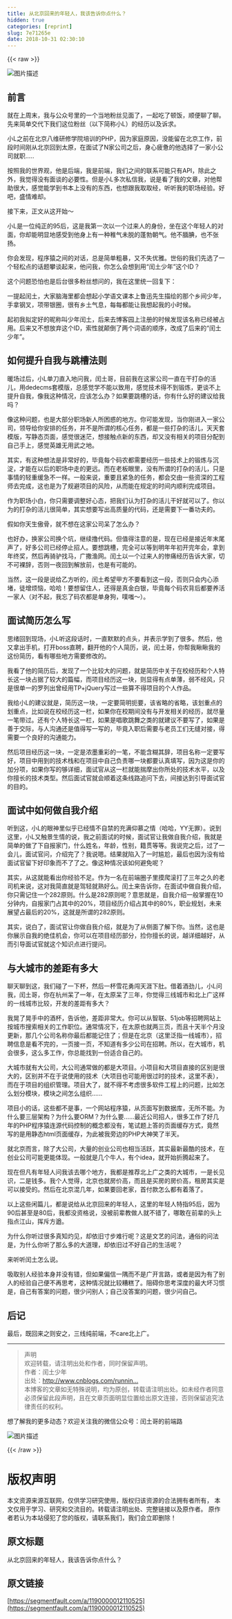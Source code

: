 ```yaml
---
title: 从北京回来的年轻人，我该告诉你点什么？
hidden: true
categories: [reprint]
slug: 7e71265e
date: 2018-10-31 02:30:10
---
```


{{< raw >}}
<p><span class="img-wrap"><img data-src="/img/bVYYEE?w=668&amp;h=439" src="https://static.alili.tech/img/bVYYEE?w=668&amp;h=439" alt="&#x56FE;&#x7247;&#x63CF;&#x8FF0;" title="&#x56FE;&#x7247;&#x63CF;&#x8FF0;" style="cursor:pointer;display:inline"></span></p><h2 id="articleHeader0">&#x524D;&#x8A00;</h2><p>&#x5C31;&#x5728;&#x4E0A;&#x5468;&#x672B;&#xFF0C;&#x6211;&#x4E0E;&#x516C;&#x4F17;&#x53F7;&#x91CC;&#x7684;&#x4E00;&#x4E2A;&#x5F53;&#x5730;&#x7C89;&#x4E1D;&#x89C1;&#x9762;&#x4E86;&#xFF0C;&#x4E00;&#x8D77;&#x5403;&#x4E86;&#x987F;&#x996D;&#xFF0C;&#x987A;&#x4FBF;&#x804A;&#x4E86;&#x804A;&#x3002;&#x5148;&#x6765;&#x7B80;&#x5355;&#x4EA4;&#x4EE3;&#x4E0B;&#x6211;&#x4EEC;&#x8FD9;&#x4F4D;&#x7C89;&#x4E1D;&#xFF08;&#x4EE5;&#x4E0B;&#x7B80;&#x79F0;&#x5C0F;L&#xFF09;&#x7684;&#x7ECF;&#x5386;&#x4EE5;&#x53CA;&#x8BC9;&#x6C42;&#x3002;</p><p>&#x5C0F;L&#x4E4B;&#x524D;&#x5728;&#x5317;&#x4EAC;&#x516B;&#x7EF4;&#x7814;&#x4FEE;&#x5B66;&#x9662;&#x57F9;&#x8BAD;&#x7684;PHP&#xFF0C;&#x56E0;&#x4E3A;&#x5BB6;&#x5EAD;&#x539F;&#x56E0;&#xFF0C;&#x6CA1;&#x80FD;&#x7559;&#x5728;&#x5317;&#x4EAC;&#x5DE5;&#x4F5C;&#xFF0C;&#x524D;&#x6BB5;&#x65F6;&#x95F4;&#x521A;&#x4ECE;&#x5317;&#x4EAC;&#x56DE;&#x5230;&#x592A;&#x539F;&#xFF0C;&#x5728;&#x9762;&#x8BD5;&#x4E86;N&#x5BB6;&#x516C;&#x53F8;&#x4E4B;&#x540E;&#xFF0C;&#x8EAB;&#x5FC3;&#x75B2;&#x60EB;&#x7684;&#x4ED6;&#x9009;&#x62E9;&#x4E86;&#x4E00;&#x5BB6;&#x5C0F;&#x516C;&#x53F8;&#x5C31;&#x804C;.....</p><p>&#x6309;&#x7167;&#x6211;&#x7684;&#x4E16;&#x754C;&#x89C2;&#xFF0C;&#x4ED6;&#x662F;&#x540E;&#x7AEF;&#xFF0C;&#x6211;&#x662F;&#x524D;&#x7AEF;&#xFF0C;&#x6211;&#x4EEC;&#x4E4B;&#x95F4;&#x7684;&#x8054;&#x7CFB;&#x53EF;&#x80FD;&#x53EA;&#x6709;API&#xFF0C;&#x9664;&#x6B64;&#x4E4B;&#x5916;&#xFF0C;&#x6211;&#x89C9;&#x5F97;&#x6CA1;&#x6709;&#x9762;&#x8C08;&#x7684;&#x5FC5;&#x8981;&#x6027;&#x3002;&#x4F46;&#x662F;&#x5C0F;L&#x591A;&#x6B21;&#x79C1;&#x4FE1;&#x6211;&#xFF0C;&#x8BF4;&#x662F;&#x770B;&#x4E86;&#x6211;&#x7684;&#x6587;&#x7AE0;&#xFF0C;&#x5BF9;&#x4ED6;&#x5E2E;&#x52A9;&#x5F88;&#x5927;&#xFF0C;&#x611F;&#x89C9;&#x80FD;&#x5B66;&#x5230;&#x4E66;&#x672C;&#x4E0A;&#x6CA1;&#x6709;&#x7684;&#x4E1C;&#x897F;&#xFF0C;&#x4E5F;&#x60F3;&#x8DDF;&#x6211;&#x53D6;&#x53D6;&#x7ECF;&#xFF0C;&#x542C;&#x542C;&#x6211;&#x7684;&#x804C;&#x573A;&#x7ECF;&#x9A8C;&#x3002;&#x597D;&#x5427;&#xFF0C;&#x76DB;&#x60C5;&#x96BE;&#x5374;&#x3002;</p><p>&#x63A5;&#x4E0B;&#x6765;&#xFF0C;&#x6B63;&#x6587;&#x4ECE;&#x8FD9;&#x5F00;&#x59CB;&#xFF5E;</p><p>&#x5C0F;L&#x662F;&#x4E00;&#x4F4D;&#x7EAF;&#x6B63;&#x7684;95&#x540E;&#xFF0C;&#x8FD9;&#x662F;&#x6211;&#x7B2C;&#x4E00;&#x6B21;&#x4EE5;&#x4E00;&#x4E2A;&#x8FC7;&#x6765;&#x4EBA;&#x7684;&#x8EAB;&#x4EFD;&#xFF0C;&#x5750;&#x5728;&#x8FD9;&#x4E2A;&#x5E74;&#x8F7B;&#x4EBA;&#x7684;&#x5BF9;&#x9762;&#xFF0C;&#x4F60;&#x5374;&#x80FD;&#x660E;&#x663E;&#x5730;&#x611F;&#x53D7;&#x5230;&#x4ED6;&#x8EAB;&#x4E0A;&#x6709;&#x4E00;&#x79CD;&#x7A1A;&#x6C14;&#x672A;&#x8131;&#x7684;&#x84EC;&#x52C3;&#x671D;&#x6C14;&#x3002;&#x4ED6;&#x4E0D;&#x817C;&#x8146;&#xFF0C;&#x4E5F;&#x4E0D;&#x5F20;&#x626C;&#x3002;</p><p>&#x4F60;&#x4F1A;&#x53D1;&#x73B0;&#xFF0C;&#x7A0B;&#x5E8F;&#x733F;&#x4E4B;&#x95F4;&#x7684;&#x5BF9;&#x8BDD;&#xFF0C;&#x603B;&#x662F;&#x7B80;&#x5355;&#x7C97;&#x66B4;&#xFF0C;&#x53C8;&#x4E0D;&#x5931;&#x4F18;&#x96C5;&#x3002;&#x4E16;&#x4FD7;&#x7684;&#x6211;&#x4EEC;&#x5148;&#x9009;&#x4E86;&#x4E00;&#x4E2A;&#x8F7B;&#x677E;&#x70B9;&#x7684;&#x8BDD;&#x9898;&#x6500;&#x8C08;&#x8D77;&#x6765;&#xFF0C;&#x4ED6;&#x95EE;&#x6211;&#xFF0C;&#x4F60;&#x600E;&#x4E48;&#x4F1A;&#x60F3;&#x5230;&#x7528;&#x201C;&#x95F0;&#x571F;&#x5C11;&#x5E74;&#x201D;&#x8FD9;&#x4E2A;ID&#xFF1F;</p><p>&#x8FD9;&#x4E2A;&#x95EE;&#x9898;&#x6050;&#x6015;&#x4E5F;&#x662F;&#x540E;&#x53F0;&#x5F88;&#x591A;&#x7C89;&#x4E1D;&#x60F3;&#x95EE;&#x7684;&#xFF0C;&#x6211;&#x5728;&#x8FD9;&#x91CC;&#x7EDF;&#x4E00;&#x56DE;&#x590D;&#x4E0B;&#xFF1A;</p><p>&#x4E00;&#x63D0;&#x8D77;&#x95F0;&#x571F;&#xFF0C;&#x5927;&#x5BB6;&#x8111;&#x6D77;&#x91CC;&#x90FD;&#x4F1A;&#x60F3;&#x8D77;&#x5C0F;&#x5B66;&#x8BED;&#x6587;&#x8BFE;&#x672C;&#x4E0A;&#x9C81;&#x8FC5;&#x5148;&#x751F;&#x63CF;&#x7ED8;&#x7684;&#x90A3;&#x4E2A;&#x4E61;&#x95F4;&#x5C11;&#x5E74;&#xFF0C;&#x624B;&#x62FF;&#x94A2;&#x53C9;&#xFF0C;&#x9879;&#x5E26;&#x94F6;&#x5708;&#xFF0C;&#x5F88;&#x6709;&#x4E61;&#x571F;&#x6C14;&#x606F;&#xFF0C;&#x6BCF;&#x6BCF;&#x90FD;&#x80FD;&#x8BA9;&#x6211;&#x60F3;&#x8D77;&#x6211;&#x7684;&#x5C0F;&#x65F6;&#x5019;&#x3002;</p><p>&#x8D77;&#x521D;&#x6211;&#x62DF;&#x5B9A;&#x597D;&#x7684;&#x6635;&#x79F0;&#x53EB;&#x5C11;&#x5E74;&#x95F0;&#x571F;&#xFF0C;&#x540E;&#x6765;&#x53BB;&#x535A;&#x5BA2;&#x56ED;&#x4E0A;&#x6CE8;&#x518C;&#x7684;&#x65F6;&#x5019;&#x53D1;&#x73B0;&#x8BE5;&#x540D;&#x79F0;&#x5DF2;&#x7ECF;&#x88AB;&#x5360;&#x7528;&#x3002;&#x540E;&#x6765;&#x53C8;&#x4E0D;&#x60F3;&#x653E;&#x5F03;&#x8FD9;&#x4E2A;ID&#xFF0C;&#x7D22;&#x6027;&#x5C31;&#x98A0;&#x5012;&#x4E86;&#x4E24;&#x4E2A;&#x8BCD;&#x8BED;&#x7684;&#x987A;&#x5E8F;&#xFF0C;&#x6539;&#x6210;&#x4E86;&#x540E;&#x6765;&#x7684;&#x201C;&#x95F0;&#x571F;&#x5C11;&#x5E74;&#x201D;&#x3002;</p><h2 id="articleHeader1">&#x5982;&#x4F55;&#x63D0;&#x5347;&#x81EA;&#x6211;&#x4E0E;&#x8DF3;&#x69FD;&#x6CD5;&#x5219;</h2><p>&#x6696;&#x573A;&#x8FC7;&#x540E;&#xFF0C;&#x5C0F;L&#x5355;&#x5200;&#x76F4;&#x5165;&#x5730;&#x95EE;&#x6211;&#xFF0C;&#x95F0;&#x571F;&#x54E5;&#xFF0C;&#x76EE;&#x524D;&#x6211;&#x5728;&#x8FD9;&#x5BB6;&#x516C;&#x53F8;&#x4E00;&#x76F4;&#x5728;&#x5E72;&#x6253;&#x6742;&#x7684;&#x6D3B;&#x513F;&#xFF0C;&#x7528;dedecms&#x5957;&#x6A21;&#x7248;&#xFF0C;&#x603B;&#x611F;&#x89C9;&#x5B66;&#x4E0D;&#x80FD;&#x4EE5;&#x81F4;&#x7528;&#xFF0C;&#x611F;&#x89C9;&#x6280;&#x672F;&#x5F97;&#x4E0D;&#x5230;&#x953B;&#x70BC;&#xFF0C;&#x66F4;&#x8C08;&#x4E0D;&#x4E0A;&#x63D0;&#x5347;&#x81EA;&#x6211;&#xFF0C;&#x50CF;&#x6211;&#x8FD9;&#x79CD;&#x60C5;&#x51B5;&#xFF0C;&#x5E94;&#x8BE5;&#x600E;&#x4E48;&#x529E;&#xFF1F;&#x5982;&#x679C;&#x8981;&#x8DF3;&#x69FD;&#x7684;&#x8BDD;&#xFF0C;&#x4F60;&#x6709;&#x4EC0;&#x4E48;&#x597D;&#x7684;&#x5EFA;&#x8BAE;&#x7ED9;&#x6211;&#x5417;&#xFF1F;</p><p>&#x50CF;&#x8FD9;&#x79CD;&#x95EE;&#x9898;&#xFF0C;&#x4E5F;&#x662F;&#x5927;&#x90E8;&#x5206;&#x804C;&#x573A;&#x65B0;&#x4EBA;&#x6240;&#x56F0;&#x60D1;&#x7684;&#x5730;&#x65B9;&#x3002;&#x4F60;&#x53EF;&#x80FD;&#x53D1;&#x73B0;&#xFF0C;&#x5F53;&#x4F60;&#x521A;&#x8FDB;&#x5165;&#x4E00;&#x5BB6;&#x516C;&#x53F8;&#xFF0C;&#x9886;&#x5BFC;&#x7ED9;&#x4F60;&#x5B89;&#x6392;&#x7684;&#x4EFB;&#x52A1;&#xFF0C;&#x5E76;&#x4E0D;&#x662F;&#x6240;&#x8C13;&#x7684;&#x6838;&#x5FC3;&#x4EFB;&#x52A1;&#xFF0C;&#x90FD;&#x662F;&#x4E00;&#x4E9B;&#x6253;&#x6742;&#x7684;&#x6D3B;&#x513F;&#xFF0C;&#x5929;&#x5929;&#x5957;&#x6A21;&#x7248;&#xFF0C;&#x5199;&#x9759;&#x6001;&#x9875;&#x9762;&#xFF0C;&#x611F;&#x89C9;&#x5F88;&#x8FF7;&#x832B;&#xFF0C;&#x60F3;&#x63A5;&#x89E6;&#x70B9;&#x65B0;&#x7684;&#x4E1C;&#x897F;&#xFF0C;&#x5374;&#x53C8;&#x6CA1;&#x6709;&#x76F8;&#x5173;&#x7684;&#x9879;&#x76EE;&#x5206;&#x914D;&#x5230;&#x81EA;&#x5DF1;&#x624B;&#x4E0A;&#xFF0C;&#x611F;&#x89C9;&#x82F1;&#x96C4;&#x65E0;&#x7528;&#x6B66;&#x4E4B;&#x5730;&#x3002;</p><p>&#x5176;&#x5B9E;&#xFF0C;&#x6709;&#x8FD9;&#x79CD;&#x60F3;&#x6CD5;&#x662F;&#x975E;&#x5E38;&#x597D;&#x7684;&#xFF0C;&#x6BD5;&#x7ADF;&#x6BCF;&#x4E2A;&#x7801;&#x519C;&#x90FD;&#x9700;&#x8981;&#x7ECF;&#x5386;&#x4E00;&#x4E9B;&#x6280;&#x672F;&#x4E0A;&#x7684;&#x953B;&#x70BC;&#x4E0E;&#x6C89;&#x6DC0;&#xFF0C;&#x624D;&#x80FD;&#x5728;&#x4EE5;&#x540E;&#x7684;&#x804C;&#x573A;&#x4E2D;&#x8D70;&#x7684;&#x66F4;&#x8FDC;&#x3002;&#x800C;&#x5728;&#x8001;&#x677F;&#x773C;&#x91CC;&#xFF0C;&#x6CA1;&#x6709;&#x6240;&#x8C13;&#x7684;&#x6253;&#x6742;&#x7684;&#x6D3B;&#x513F;&#xFF0C;&#x53EA;&#x662F;&#x4E8B;&#x60C5;&#x7684;&#x8F7B;&#x91CD;&#x7F13;&#x6025;&#x4E0D;&#x4E00;&#x6837;&#x3002;&#x4E00;&#x822C;&#x6765;&#x8BF4;&#xFF0C;&#x91CD;&#x8981;&#x4E14;&#x7D27;&#x6025;&#x7684;&#x4EFB;&#x52A1;&#xFF0C;&#x90FD;&#x4F1A;&#x4EA4;&#x7531;&#x4E00;&#x4E9B;&#x8D44;&#x6DF1;&#x7684;&#x5DE5;&#x7A0B;&#x5E08;&#x53BB;&#x5B8C;&#x6210;&#xFF0C;&#x8FD9;&#x4E5F;&#x662F;&#x4E3A;&#x4E86;&#x89C4;&#x907F;&#x9879;&#x76EE;&#x7684;&#x98CE;&#x9669;&#xFF0C;&#x4ECE;&#x800C;&#x80FD;&#x5728;&#x89C4;&#x5B9A;&#x7684;&#x65F6;&#x95F4;&#x5185;&#x987A;&#x5229;&#x5B8C;&#x6210;&#x9879;&#x76EE;&#x3002;</p><p>&#x4F5C;&#x4E3A;&#x804C;&#x573A;&#x5C0F;&#x767D;&#xFF0C;&#x4F60;&#x53EA;&#x9700;&#x8981;&#x8C03;&#x6574;&#x597D;&#x5FC3;&#x6001;&#xFF0C;&#x628A;&#x6211;&#x4EEC;&#x8BA4;&#x4E3A;&#x6253;&#x6742;&#x7684;&#x6D3B;&#x513F;&#x5E72;&#x597D;&#x5C31;&#x53EF;&#x4EE5;&#x4E86;&#x3002;&#x4F60;&#x4EE5;&#x4E3A;&#x7684;&#x6253;&#x6742;&#x7684;&#x6D3B;&#x513F;&#x5F88;&#x7B80;&#x5355;&#xFF0C;&#x5176;&#x5B9E;&#x60F3;&#x8981;&#x5199;&#x51FA;&#x9AD8;&#x8D28;&#x91CF;&#x7684;&#x4EE3;&#x7801;&#xFF0C;&#x8FD8;&#x662F;&#x9700;&#x8981;&#x4E0B;&#x4E00;&#x756A;&#x529F;&#x592B;&#x7684;&#x3002;</p><p>&#x5047;&#x5982;&#x4F60;&#x5929;&#x751F;&#x50B2;&#x9AA8;&#xFF0C;&#x5C31;&#x4E0D;&#x60F3;&#x5728;&#x8FD9;&#x5BB6;&#x516C;&#x53F8;&#x5446;&#x4E86;&#x600E;&#x4E48;&#x529E;&#xFF1F;</p><p>&#x4E5F;&#x597D;&#x529E;&#xFF0C;&#x6362;&#x5BB6;&#x516C;&#x53F8;&#x6362;&#x4E2A;&#x5751;&#xFF0C;&#x7EE7;&#x7EED;&#x64B8;&#x4EE3;&#x7801;&#x3002;&#x4F46;&#x503C;&#x5F97;&#x6CE8;&#x610F;&#x7684;&#x662F;&#xFF0C;&#x73B0;&#x5728;&#x5DF2;&#x7ECF;&#x662F;&#x63A5;&#x8FD1;&#x5E74;&#x672B;&#x5C3E;&#x58F0;&#x4E86;&#xFF0C;&#x597D;&#x591A;&#x516C;&#x53F8;&#x5DF2;&#x7ECF;&#x505C;&#x6B62;&#x62DB;&#x4EBA;&#x3002;&#x8981;&#x60F3;&#x8DF3;&#x69FD;&#xFF0C;&#x5B8C;&#x5168;&#x53EF;&#x4EE5;&#x7B49;&#x5230;&#x660E;&#x5E74;&#x5E74;&#x521D;&#x5F00;&#x5B8C;&#x5E74;&#x4F1A;&#xFF0C;&#x62FF;&#x5230;&#x5E74;&#x7EC8;&#x5956;&#xFF0C;&#x7136;&#x540E;&#x518D;&#x9A91;&#x9A74;&#x627E;&#x9A6C;&#xFF0C;&#x5E7F;&#x6492;&#x6E14;&#x7F51;&#x3002;&#x95F0;&#x571F;&#x4EE5;&#x4E00;&#x4E2A;&#x8FC7;&#x6765;&#x4EBA;&#x7684;&#x60E8;&#x75DB;&#x7ECF;&#x5386;&#x544A;&#x8BC9;&#x5927;&#x5BB6;&#xFF0C;&#x5207;&#x4E0D;&#x53EF;&#x88F8;&#x8F9E;&#xFF0C;&#x5426;&#x5219;&#x4E00;&#x591C;&#x56DE;&#x5230;&#x89E3;&#x653E;&#x524D;&#xFF0C;&#x4E5F;&#x662F;&#x6709;&#x53EF;&#x80FD;&#x7684;&#x3002;</p><p>&#x5F53;&#x7136;&#xFF0C;&#x8FD9;&#x4E00;&#x6BB5;&#x662F;&#x8BF4;&#x7ED9;&#x4E59;&#x65B9;&#x542C;&#x7684;&#xFF0C;&#x95F0;&#x571F;&#x5E0C;&#x671B;&#x7532;&#x65B9;&#x4E0D;&#x8981;&#x770B;&#x5230;&#x8FD9;&#x4E00;&#x6BB5;&#xFF0C;&#x5426;&#x5219;&#x53EA;&#x4F1A;&#x5185;&#x5FC3;&#x6DFB;&#x5835;&#xFF0C;&#x5F92;&#x589E;&#x70E6;&#x607C;&#xFF0C;&#x54C8;&#x54C8;&#xFF01;&#x8981;&#x60F3;&#x7559;&#x4F4F;&#x4EBA;&#xFF0C;&#x8FD8;&#x5F97;&#x662F;&#x771F;&#x91D1;&#x767D;&#x94F6;&#xFF0C;&#x6BD5;&#x7ADF;&#x6BCF;&#x4E2A;&#x7801;&#x519C;&#x80CC;&#x540E;&#x90FD;&#x8981;&#x517B;&#x6D3B;&#x4E00;&#x5BB6;&#x4EBA;&#xFF08;&#x5BF9;&#x4E0D;&#x8D77;&#xFF0C;&#x6211;&#x5FD8;&#x4E86;&#x7801;&#x519C;&#x90FD;&#x662F;&#x5355;&#x8EAB;&#x72D7;&#xFF0C;&#x5657;&#x55E4;&#xFF5E;&#xFF09;&#x3002;</p><h2 id="articleHeader2">&#x9762;&#x8BD5;&#x7B80;&#x5386;&#x600E;&#x4E48;&#x5199;</h2><p>&#x601D;&#x7EEA;&#x56DE;&#x5230;&#x73B0;&#x573A;&#xFF0C;&#x5C0F;L&#x542C;&#x8FD9;&#x6BB5;&#x8BDD;&#x65F6;&#xFF0C;&#x4E00;&#x76F4;&#x9ED8;&#x9ED8;&#x7684;&#x70B9;&#x5934;&#xFF0C;&#x5E76;&#x8868;&#x793A;&#x5B66;&#x5230;&#x4E86;&#x5F88;&#x591A;&#x3002;&#x7136;&#x540E;&#xFF0C;&#x4ED6;&#x53C8;&#x62FF;&#x51FA;&#x624B;&#x673A;&#xFF0C;&#x6253;&#x5F00;boss&#x76F4;&#x8058;&#xFF0C;&#x7FFB;&#x5F00;&#x4ED6;&#x7684;&#x4E2A;&#x4EBA;&#x7B80;&#x5386;&#xFF0C;&#x8BF4;&#xFF0C;&#x95F0;&#x571F;&#x54E5;&#xFF0C;&#x4F60;&#x5E2E;&#x6211;&#x7785;&#x7785;&#x6211;&#x7684;&#x8FD9;&#x4EFD;&#x7B80;&#x5386;&#xFF0C;&#x770B;&#x6709;&#x54EA;&#x4E9B;&#x5730;&#x65B9;&#x9700;&#x8981;&#x4FEE;&#x6539;&#x7684;&#x3002;</p><p>&#x6211;&#x770B;&#x4E86;&#x4ED6;&#x7684;&#x7B80;&#x5386;&#x540E;&#xFF0C;&#x53D1;&#x73B0;&#x4E86;&#x4E00;&#x4E2A;&#x6BD4;&#x8F83;&#x5927;&#x7684;&#x95EE;&#x9898;&#xFF0C;&#x5C31;&#x662F;&#x7B80;&#x5386;&#x4E2D;&#x5173;&#x4E8E;&#x5728;&#x6821;&#x7ECF;&#x5386;&#x548C;&#x4E2A;&#x4EBA;&#x7279;&#x957F;&#x8FD9;&#x4E00;&#x5757;&#x5360;&#x636E;&#x4E86;&#x8F83;&#x5927;&#x7684;&#x7BC7;&#x5E45;&#xFF0C;&#x800C;&#x9879;&#x76EE;&#x7ECF;&#x5386;&#x8FD9;&#x4E00;&#x5757;&#xFF0C;&#x5219;&#x663E;&#x5F97;&#x6709;&#x70B9;&#x5355;&#x8584;&#xFF0C;&#x5F31;&#x4E0D;&#x7ECF;&#x98CE;&#xFF0C;&#x53EA;&#x662F;&#x5F88;&#x5355;&#x4E00;&#x7684;&#x7F57;&#x5217;&#x51FA;&#x66FE;&#x7ECF;&#x7528;TP+jQuery&#x5199;&#x8FC7;&#x4E00;&#x4E9B;&#x7B97;&#x4E0D;&#x5F97;&#x9879;&#x76EE;&#x7684;&#x4E2A;&#x4EBA;&#x4F5C;&#x54C1;&#x3002;</p><p>&#x6211;&#x7ED9;&#x5C0F;L&#x7684;&#x5EFA;&#x8BAE;&#x5C31;&#x662F;&#xFF0C;&#x7B80;&#x5386;&#x8FD9;&#x4E00;&#x5757;&#xFF0C;&#x4E00;&#x5B9A;&#x8981;&#x7B80;&#x660E;&#x627C;&#x8981;&#xFF0C;&#x8BE5;&#x7701;&#x7565;&#x7684;&#x7701;&#x7565;&#xFF0C;&#x8BE5;&#x5212;&#x91CD;&#x70B9;&#x7684;&#x5212;&#x91CD;&#x70B9;&#xFF0C;&#x6BD4;&#x5982;&#x8BF4;&#x5728;&#x6821;&#x7ECF;&#x5386;&#x8FD9;&#x4E00;&#x680F;&#xFF0C;&#x5982;&#x679C;&#x4F60;&#x5728;&#x6821;&#x671F;&#x95F4;&#x6CA1;&#x6709;&#x4E0E;&#x5F00;&#x53D1;&#x76F8;&#x5173;&#x7684;&#x7ECF;&#x5386;&#xFF0C;&#x5C31;&#x5C3D;&#x91CF;&#x4E00;&#x7B14;&#x5E26;&#x8FC7;&#x3002;&#x8FD8;&#x6709;&#x4E2A;&#x4EBA;&#x7279;&#x957F;&#x8FD9;&#x4E00;&#x680F;&#xFF0C;&#x5982;&#x679C;&#x662F;&#x5531;&#x6B4C;&#x8DF3;&#x821E;&#x4E4B;&#x7C7B;&#x7684;&#x5C31;&#x5EFA;&#x8BAE;&#x4E0D;&#x8981;&#x5199;&#x4E86;&#xFF0C;&#x5982;&#x679C;&#x662F;&#x5584;&#x4E8E;&#x4EA4;&#x9645;&#xFF0C;&#x4E0E;&#x4EBA;&#x6C9F;&#x901A;&#x8FD8;&#x662F;&#x503C;&#x5F97;&#x5199;&#x4E00;&#x5199;&#x7684;&#xFF0C;&#x6BD5;&#x7ADF;&#x5165;&#x804C;&#x540E;&#x9700;&#x8981;&#x4E0E;&#x8001;&#x5458;&#x5DE5;&#x4EEC;&#x65E0;&#x7F1D;&#x5BF9;&#x63A5;&#xFF0C;&#x5F97;&#x9700;&#x8981;&#x4E00;&#x4E2A;&#x826F;&#x597D;&#x7684;&#x6C9F;&#x901A;&#x80FD;&#x529B;&#x3002;</p><p>&#x7136;&#x540E;&#x9879;&#x76EE;&#x7ECF;&#x5386;&#x8FD9;&#x4E00;&#x5757;&#xFF0C;&#x4E00;&#x5B9A;&#x662F;&#x6D53;&#x58A8;&#x91CD;&#x5F69;&#x7684;&#x4E00;&#x7B14;&#xFF0C;&#x4E0D;&#x80FD;&#x542B;&#x7CCA;&#x5176;&#x8F9E;&#xFF0C;&#x9879;&#x76EE;&#x540D;&#x79F0;&#x4E00;&#x5B9A;&#x8981;&#x5199;&#x597D;&#xFF0C;&#x9879;&#x76EE;&#x4E2D;&#x7528;&#x5230;&#x7684;&#x6280;&#x672F;&#x6808;&#x548C;&#x5728;&#x9879;&#x76EE;&#x4E2D;&#x81EA;&#x5DF1;&#x8D1F;&#x8D23;&#x54EA;&#x4E00;&#x5757;&#x90FD;&#x8981;&#x8BA4;&#x771F;&#x586B;&#x5199;&#xFF0C;&#x56E0;&#x4E3A;&#x8FD9;&#x662F;&#x4F60;&#x7684;&#x52A0;&#x5206;&#x9879;&#xFF0C;&#x5982;&#x679C;&#x4F60;&#x5199;&#x7684;&#x591F;&#x8BE6;&#x7EC6;&#xFF0C;&#x9762;&#x8BD5;&#x5B98;&#x4ECE;&#x8FD9;&#x4E00;&#x680F;&#x5C31;&#x80FD;&#x63E3;&#x6469;&#x51FA;&#x4F60;&#x6240;&#x5904;&#x7684;&#x6280;&#x672F;&#x6C34;&#x5E73;&#xFF0C;&#x4EE5;&#x53CA;&#x4F60;&#x64C5;&#x957F;&#x7684;&#x6280;&#x672F;&#x7C7B;&#x578B;&#x3002;&#x7136;&#x540E;&#x9762;&#x8BD5;&#x5B98;&#x5C31;&#x4F1A;&#x987A;&#x7740;&#x8FD9;&#x6761;&#x7EBF;&#x8DEF;&#x8FFD;&#x95EE;&#x4E0B;&#x53BB;&#xFF0C;&#x95F4;&#x63A5;&#x8FBE;&#x5230;&#x5F15;&#x5BFC;&#x9762;&#x8BD5;&#x5B98;&#x7684;&#x76EE;&#x7684;&#x3002;</p><h2 id="articleHeader3">&#x9762;&#x8BD5;&#x4E2D;&#x5982;&#x4F55;&#x505A;&#x81EA;&#x6211;&#x4ECB;&#x7ECD;</h2><p>&#x542C;&#x5230;&#x8FD9;&#xFF0C;&#x5C0F;L&#x7684;&#x773C;&#x795E;&#x91CC;&#x4F3C;&#x4E4E;&#x5DF2;&#x7ECF;&#x60C5;&#x4E0D;&#x81EA;&#x7981;&#x7684;&#x5145;&#x6EE1;&#x4EF0;&#x6155;&#x4E4B;&#x60C5;&#xFF08;&#x54C8;&#x54C8;&#xFF0C;YY&#x65E0;&#x7F6A;&#xFF09;&#x3002;&#x8BF4;&#x5230;&#x8FD9;&#x91CC;&#xFF0C;&#x5C0F;L&#x53C8;&#x89E6;&#x666F;&#x751F;&#x60C5;&#x7684;&#x8BF4;&#xFF0C;&#x6211;&#x4E4B;&#x524D;&#x9762;&#x8BD5;&#x7684;&#x65F6;&#x5019;&#xFF0C;&#x9762;&#x8BD5;&#x5B98;&#x8BA9;&#x6211;&#x505A;&#x81EA;&#x6211;&#x4ECB;&#x7ECD;&#xFF0C;&#x6211;&#x5C31;&#x662F;&#x7B80;&#x5355;&#x7684;&#x505A;&#x4E86;&#x4E0B;&#x81EA;&#x62A5;&#x5BB6;&#x95E8;&#xFF0C;&#x4EC0;&#x4E48;&#x59D3;&#x540D;&#xFF0C;&#x5E74;&#x9F84;&#xFF0C;&#x6027;&#x522B;&#xFF0C;&#x7C4D;&#x8D2F;&#x7B49;&#x7B49;&#x3002;&#x6211;&#x8BF4;&#x5B8C;&#x4E4B;&#x540E;&#xFF0C;&#x8FC7;&#x4E86;&#x4E00;&#x4F1A;&#x513F;&#xFF0C;&#x9762;&#x8BD5;&#x5B98;&#x95EE;&#xFF0C;&#x4ECB;&#x7ECD;&#x5B8C;&#x4E86;&#xFF1F;&#x6211;&#x8BF4;&#x55EF;&#x3002;&#x7ED3;&#x679C;&#x5C31;&#x9677;&#x5165;&#x4E86;&#x4E00;&#x65F6;&#x5C34;&#x5C2C;&#xFF0C;&#x6700;&#x540E;&#x4E5F;&#x56E0;&#x4E3A;&#x6CA1;&#x6709;&#x7ED9;&#x9762;&#x8BD5;&#x5B98;&#x7559;&#x4E0B;&#x597D;&#x5370;&#x8C61;&#x800C;&#x4E0D;&#x4E86;&#x4E86;&#x4E4B;&#x3002;&#x50CF;&#x8FD9;&#x79CD;&#x60C5;&#x51B5;&#x8BE5;&#x5982;&#x4F55;&#x907F;&#x514D;&#x5462;&#xFF1F;</p><p>&#x5176;&#x5B9E;&#xFF0C;&#x4ECE;&#x8FD9;&#x5C31;&#x80FD;&#x770B;&#x51FA;&#x4F60;&#x7ECF;&#x9A8C;&#x4E0D;&#x8DB3;&#x3002;&#x4F5C;&#x4E3A;&#x4E00;&#x540D;&#x5728;&#x524D;&#x7AEF;&#x5708;&#x5B50;&#x91CC;&#x6478;&#x722C;&#x6EDA;&#x6253;&#x4E86;&#x4E09;&#x5E74;&#x4E4B;&#x4E45;&#x7684;&#x8001;&#x53F8;&#x673A;&#x6765;&#x8BF4;&#xFF0C;&#x8FD9;&#x5BF9;&#x6211;&#x7B80;&#x76F4;&#x5C31;&#x662F;&#x9A7E;&#x8F7B;&#x5C31;&#x719F;&#x597D;&#x4E48;&#x3002;&#x95F0;&#x571F;&#x6765;&#x544A;&#x8BC9;&#x4F60;&#xFF0C;&#x5728;&#x9762;&#x8BD5;&#x4E2D;&#x505A;&#x81EA;&#x6211;&#x4ECB;&#x7ECD;&#xFF0C;&#x4F60;&#x53EA;&#x9700;&#x8BB0;&#x4F4F;&#x4E00;&#x4E2A;282&#x539F;&#x5219;&#x3002;&#x4EC0;&#x4E48;&#x662F;282&#x539F;&#x5219;&#x5462;&#xFF1F;&#x610F;&#x601D;&#x5C31;&#x662F;&#xFF0C;&#x81EA;&#x6211;&#x4ECB;&#x7ECD;&#x4E00;&#x822C;&#x638C;&#x63E1;&#x5728;10&#x5206;&#x949F;&#x5185;&#xFF0C;&#x81EA;&#x62A5;&#x5BB6;&#x95E8;&#x5360;&#x5176;&#x4E2D;&#x7684;20%&#xFF0C;&#x9879;&#x76EE;&#x7ECF;&#x5386;&#x4ECB;&#x7ECD;&#x5360;&#x5176;&#x4E2D;&#x7684;80%&#xFF0C;&#x804C;&#x4E1A;&#x89C4;&#x5212;&#xFF0C;&#x672A;&#x6765;&#x5C55;&#x671B;&#x5360;&#x6700;&#x540E;&#x7684;20%&#xFF0C;&#x8FD9;&#x5C31;&#x662F;&#x6240;&#x8C13;&#x7684;282&#x539F;&#x5219;&#x3002;</p><p>&#x5176;&#x5B9E;&#xFF0C;&#x8BF4;&#x767D;&#x4E86;&#xFF0C;&#x9762;&#x8BD5;&#x5B98;&#x8BA9;&#x4F60;&#x505A;&#x81EA;&#x6211;&#x4ECB;&#x7ECD;&#xFF0C;&#x5C31;&#x662F;&#x4E3A;&#x4E86;&#x4ECE;&#x4FA7;&#x9762;&#x4E86;&#x89E3;&#x4E0B;&#x4F60;&#x3002;&#x5F53;&#x7136;&#xFF0C;&#x8FD9;&#x4E5F;&#x662F;&#x4F60;&#x5C55;&#x793A;&#x81EA;&#x6211;&#x7684;&#x7EDD;&#x4F73;&#x673A;&#x4F1A;&#xFF0C;&#x4F60;&#x53EF;&#x4EE5;&#x5728;&#x9879;&#x76EE;&#x7ECF;&#x5386;&#x90E8;&#x5206;&#xFF0C;&#x6361;&#x4F60;&#x64C5;&#x957F;&#x7684;&#x8BF4;&#xFF0C;&#x8D8A;&#x8BE6;&#x7EC6;&#x8D8A;&#x597D;&#xFF0C;&#x4ECE;&#x800C;&#x5F15;&#x5BFC;&#x9762;&#x8BD5;&#x5B98;&#x5C31;&#x8FD9;&#x4E2A;&#x77E5;&#x8BC6;&#x70B9;&#x8FDB;&#x884C;&#x63D0;&#x95EE;&#x3002;</p><h2 id="articleHeader4">&#x4E0E;&#x5927;&#x57CE;&#x5E02;&#x7684;&#x5DEE;&#x8DDD;&#x6709;&#x591A;&#x5927;</h2><p>&#x804A;&#x5929;&#x804A;&#x5230;&#x8FD9;&#xFF0C;&#x6211;&#x4EEC;&#x78B0;&#x4E86;&#x4E00;&#x4E0B;&#x676F;&#xFF0C;&#x7136;&#x540E;&#x4E00;&#x676F;&#x96EA;&#x82B1;&#x52C7;&#x95EF;&#x5929;&#x6DAF;&#x4E0B;&#x809A;&#x3002;&#x501F;&#x7740;&#x9152;&#x52B2;&#x513F;&#xFF0C;&#x5C0F;L&#x95EE;&#x6211;&#xFF0C;&#x95F0;&#x571F;&#x54E5;&#xFF0C;&#x4F60;&#x5728;&#x676D;&#x5DDE;&#x5446;&#x4E86;&#x4E00;&#x5E74;&#xFF0C;&#x5728;&#x592A;&#x539F;&#x5446;&#x4E86;&#x4E09;&#x5E74;&#xFF0C;&#x4F60;&#x89C9;&#x5F97;&#x4E09;&#x7EBF;&#x57CE;&#x5E02;&#x548C;&#x5317;&#x4E0A;&#x5E7F;&#x8FD9;&#x6837;&#x7684;&#x4E00;&#x7EBF;&#x57CE;&#x5E02;&#x6BD4;&#x8F83;&#xFF0C;&#x5F00;&#x53D1;&#x7684;&#x5DEE;&#x8DDD;&#x6709;&#x591A;&#x5927;&#xFF1F;</p><p>&#x6211;&#x6643;&#x4E86;&#x6643;&#x624B;&#x4E2D;&#x7684;&#x9152;&#x676F;&#xFF0C;&#x544A;&#x8BC9;&#x4ED6;&#xFF0C;&#x5DEE;&#x8DDD;&#x975E;&#x5E38;&#x5927;&#x3002;&#x4F60;&#x53EF;&#x4EE5;&#x4ECE;&#x667A;&#x8054;&#x3001;51job&#x7B49;&#x62DB;&#x8058;&#x7F51;&#x7AD9;&#x4E0A;&#x6309;&#x57CE;&#x5E02;&#x641C;&#x7D22;&#x76F8;&#x5173;&#x7684;&#x5DE5;&#x4F5C;&#x804C;&#x4F4D;&#x3002;&#x901A;&#x5E38;&#x60C5;&#x51B5;&#x4E0B;&#xFF0C;&#x5728;&#x592A;&#x539F;&#x4E5F;&#x5C31;&#x4E24;&#x4E09;&#x9875;&#xFF0C;&#x800C;&#x4E14;&#x5341;&#x5929;&#x534A;&#x4E2A;&#x6708;&#x6CA1;&#x66F4;&#x65B0;&#xFF0C;&#x90A3;&#x51E0;&#x4E2A;&#x516C;&#x53F8;&#x540D;&#x79F0;&#x4F60;&#x6700;&#x540E;&#x90FD;&#x80FD;&#x8BB0;&#x4F4F;&#x4E86;&#xFF1B;&#x4F46;&#x662F;&#x5728;&#x5317;&#x4EAC;&#xFF08;&#x8FD9;&#x91CC;&#x6CDB;&#x6307;&#x4E00;&#x7EBF;&#x57CE;&#x5E02;&#xFF09;&#xFF0C;&#x62DB;&#x8058;&#x4FE1;&#x606F;&#x662F;&#x770B;&#x4E0D;&#x5B8C;&#x7684;&#xFF0C;&#x4E00;&#x9875;&#x63A5;&#x4E00;&#x9875;&#xFF0C;&#x4E0D;&#x77E5;&#x9053;&#x6709;&#x591A;&#x5C11;&#x516C;&#x53F8;&#x5728;&#x62DB;&#x8058;&#x3002;&#x6240;&#x4EE5;&#xFF0C;&#x5728;&#x5927;&#x57CE;&#x5E02;&#xFF0C;&#x673A;&#x4F1A;&#x5F88;&#x591A;&#xFF0C;&#x8FD9;&#x4E48;&#x591A;&#x5DE5;&#x4F5C;&#xFF0C;&#x4F60;&#x603B;&#x80FD;&#x627E;&#x5230;&#x4E00;&#x4EFD;&#x9002;&#x5408;&#x81EA;&#x5DF1;&#x7684;&#x3002;</p><p>&#x5927;&#x57CE;&#x5E02;&#x5C31;&#x6709;&#x5927;&#x516C;&#x53F8;&#xFF0C;&#x5927;&#x516C;&#x53F8;&#x901A;&#x5E38;&#x505A;&#x7684;&#x90FD;&#x662F;&#x5927;&#x9879;&#x76EE;&#x3002;&#x5C0F;&#x9879;&#x76EE;&#x548C;&#x5927;&#x9879;&#x76EE;&#x76F4;&#x63A5;&#x7684;&#x533A;&#x522B;&#x662F;&#x5F88;&#x5927;&#x7684;&#xFF0C;&#x533A;&#x522B;&#x5E76;&#x4E0D;&#x5728;&#x4E8E;&#x8BF4;&#x4F7F;&#x7528;&#x7684;&#x6280;&#x672F;&#xFF08;&#x5927;&#x9879;&#x76EE;&#x4E5F;&#x53EF;&#x80FD;&#x7528;&#x5F88;&#x8FC7;&#x65F6;&#x7684;&#x6280;&#x672F;&#xFF0C;&#x8FD9;&#x91CC;&#x4E0D;&#x8868;&#xFF09;&#xFF0C;&#x800C;&#x5728;&#x4E8E;&#x9879;&#x76EE;&#x7684;&#x7EC4;&#x7EC7;&#x7BA1;&#x7406;&#x3002;&#x9879;&#x76EE;&#x5927;&#x4E86;&#xFF0C;&#x5C31;&#x4E0D;&#x5F97;&#x4E0D;&#x8003;&#x8651;&#x5F88;&#x591A;&#x8F6F;&#x4EF6;&#x5DE5;&#x7A0B;&#x4E0A;&#x7684;&#x95EE;&#x9898;&#xFF0C;&#x6BD4;&#x5982;&#x600E;&#x4E48;&#x5212;&#x5206;&#x6A21;&#x5757;&#xFF0C;&#x6A21;&#x5757;&#x4E4B;&#x95F4;&#x600E;&#x4E48;&#x7EC4;&#x7EC7;......</p><p>&#x9879;&#x76EE;&#x5C0F;&#x7684;&#x8BDD;&#xFF0C;&#x8FD9;&#x4E9B;&#x90FD;&#x4E0D;&#x662F;&#x4E8B;&#xFF0C;&#x4E00;&#x4E2A;&#x7F51;&#x7AD9;&#x7A0B;&#x5E8F;&#x733F;&#xFF0C;&#x4ECE;&#x9875;&#x9762;&#x5199;&#x5230;&#x6570;&#x636E;&#x5E93;&#xFF0C;&#x65E0;&#x6240;&#x4E0D;&#x80FD;&#x3002;&#x4E3A;&#x4EC0;&#x4E48;&#x8981;&#x4E09;&#x5C42;&#x67B6;&#x6784;&#xFF1F;&#x4E3A;&#x4EC0;&#x4E48;&#x8981;ORM&#xFF1F;&#x4E3A;&#x4EC0;&#x4E48;&#x8981;......&#x6700;&#x8FD1;&#x516C;&#x53F8;&#x62DB;&#x4EBA;&#xFF0C;&#x5F88;&#x591A;&#x5DE5;&#x4F5C;&#x4E86;&#x597D;&#x51E0;&#x5E74;&#x7684;PHP&#x7A0B;&#x5E8F;&#x733F;&#x8FDE;&#x6E90;&#x4EE3;&#x7801;&#x63A7;&#x5236;&#x7684;&#x6982;&#x5FF5;&#x90FD;&#x6CA1;&#x6709;&#xFF0C;&#x7B14;&#x8BD5;&#x9898;&#x4E0A;&#x7B54;&#x7684;&#x9875;&#x9762;&#x7F13;&#x5B58;&#x65B9;&#x5F0F;&#xFF0C;&#x7ADF;&#x7136;&#x5199;&#x7684;&#x662F;&#x7528;&#x9759;&#x6001;html&#x9875;&#x9762;&#x7F13;&#x5B58;&#xFF0C;&#x4E3A;&#x6B64;&#x88AB;&#x6211;&#x65C1;&#x8FB9;&#x7684;PHP&#x5927;&#x795E;&#x7B11;&#x4E86;&#x534A;&#x5929;&#x3002;</p><p>&#x5C31;&#x5317;&#x4EAC;&#x800C;&#x8A00;&#xFF0C;&#x9664;&#x4E86;&#x5927;&#x516C;&#x53F8;&#xFF0C;&#x5927;&#x91CF;&#x7684;&#x521B;&#x4E1A;&#x516C;&#x53F8;&#x4E5F;&#x76F8;&#x5F53;&#x6D3B;&#x8DC3;&#xFF0C;&#x5176;&#x5B9E;&#x6700;&#x65B0;&#x6700;&#x9177;&#x7684;&#x6280;&#x672F;&#xFF0C;&#x5728;&#x521B;&#x4E1A;&#x516C;&#x53F8;&#x53EF;&#x80FD;&#x66F4;&#x80FD;&#x4F53;&#x73B0;&#x3002;&#x4E00;&#x822C;&#x5C31;&#x662F;&#x51E0;&#x4E2A;&#x725B;&#x4EBA;&#xFF0C;&#x6709;&#x4E2A;idea&#xFF0C;&#x5C31;&#x5F00;&#x59CB;&#x6298;&#x817E;&#x8D77;&#x6765;&#x4E86;&#x3002;</p><p>&#x73B0;&#x5728;&#x4F46;&#x51E1;&#x6709;&#x5E74;&#x8F7B;&#x4EBA;&#x95EE;&#x6211;&#x8BE5;&#x53BB;&#x54EA;&#x4E2A;&#x5730;&#x65B9;&#xFF0C;&#x6211;&#x90FD;&#x662F;&#x63A8;&#x8350;&#x5317;&#x4E0A;&#x5E7F;&#x4E4B;&#x7C7B;&#x7684;&#x5927;&#x57CE;&#x5E02;&#xFF0C;&#x4E00;&#x662F;&#x957F;&#x89C1;&#x8BC6;&#xFF0C;&#x4E8C;&#x662F;&#x94B1;&#x591A;&#x3002;&#x6211;&#x4E2A;&#x4EBA;&#x89C9;&#x5F97;&#xFF0C;&#x5317;&#x4EAC;&#x4E5F;&#x5C31;&#x623F;&#x4EF7;&#x9AD8;&#xFF0C;&#x800C;&#x4E14;&#x662F;&#x4E70;&#x623F;&#x7684;&#x623F;&#x4EF7;&#x9AD8;&#xFF0C;&#x79DF;&#x623F;&#x5176;&#x5B9E;&#x662F;&#x53EF;&#x4EE5;&#x63A5;&#x53D7;&#x7684;&#x3002;&#x7136;&#x540E;&#x5728;&#x5317;&#x4EAC;&#x6DF7;&#x51E0;&#x5E74;&#xFF0C;&#x5982;&#x679C;&#x8981;&#x56DE;&#x8001;&#x5BB6;&#xFF0C;&#x9996;&#x4ED8;&#x6B3E;&#x600E;&#x4E48;&#x90FD;&#x6709;&#x7740;&#x843D;&#x4E86;&#x3002;</p><p>&#x4EE5;&#x4E0A;&#x8FD9;&#x4E9B;&#x95F2;&#x7BC7;&#x513F;&#xFF0C;&#x90FD;&#x662F;&#x8BF4;&#x7ED9;&#x4ECE;&#x5317;&#x4EAC;&#x56DE;&#x6765;&#x7684;&#x5E74;&#x8F7B;&#x4EBA;&#xFF0C;&#x8FD9;&#x91CC;&#x7684;&#x5E74;&#x8F7B;&#x4EBA;&#x7279;&#x6307;95&#x540E;&#xFF0C;&#x56E0;&#x4E3A;90&#x540E;&#x751A;&#x81F3;&#x662F;80&#x540E;&#xFF0C;&#x6211;&#x90FD;&#x6CA1;&#x8D44;&#x683C;&#x8BF4;&#xFF0C;&#x6CA1;&#x88AB;&#x524D;&#x8F88;&#x6559;&#x505A;&#x4EBA;&#x5C31;&#x4E0D;&#x9519;&#x4E86;&#xFF0C;&#x54EA;&#x6562;&#x5728;&#x524D;&#x8F88;&#x7684;&#x5934;&#x4E0A;&#x6307;&#x70B9;&#x6C5F;&#x5C71;&#xFF0C;&#x6325;&#x65A5;&#x65B9;&#x9052;&#x3002;</p><p>&#x4E3A;&#x4EC0;&#x4E48;&#x4F60;&#x542C;&#x8FC7;&#x5F88;&#x591A;&#x771F;&#x77E5;&#x707C;&#x89C1;&#xFF0C;&#x5374;&#x4F9D;&#x65E7;&#x5BF8;&#x6B65;&#x96BE;&#x884C;&#x5462;&#xFF1F;&#x8FD9;&#x662F;&#x6587;&#x827A;&#x7684;&#x95EE;&#x6CD5;&#xFF0C;&#x901A;&#x4FD7;&#x7684;&#x95EE;&#x6CD5;&#x662F;&#xFF0C;&#x4E3A;&#x4EC0;&#x4E48;&#x4F60;&#x542C;&#x4E86;&#x90A3;&#x4E48;&#x591A;&#x7684;&#x5927;&#x9053;&#x7406;&#xFF0C;&#x5374;&#x4F9D;&#x65E7;&#x8FC7;&#x4E0D;&#x597D;&#x81EA;&#x5DF1;&#x7684;&#x751F;&#x6D3B;&#x5462;&#xFF1F;</p><p>&#x6765;&#x542C;&#x542C;&#x95F0;&#x571F;&#x600E;&#x4E48;&#x8BF4;&#x3002;</p><p>&#x5438;&#x53D6;&#x522B;&#x4EBA;&#x7ECF;&#x9A8C;&#x672C;&#x8EAB;&#x5E76;&#x6CA1;&#x6709;&#x9519;&#xFF0C;&#x4F46;&#x5982;&#x679C;&#x504F;&#x4FE1;&#x4E00;&#x9685;&#x800C;&#x4E0D;&#x662F;&#x5E7F;&#x5F00;&#x8A00;&#x8DEF;&#xFF0C;&#x6216;&#x8005;&#x662F;&#x56E0;&#x4E3A;&#x6709;&#x4E86;&#x522B;&#x4EBA;&#x7684;&#x7ECF;&#x9A8C;&#x81EA;&#x5DF1;&#x4FBF;&#x4E0D;&#x518D;&#x601D;&#x8003;&#xFF0C;&#x8FD9;&#x79CD;&#x60C5;&#x51B5;&#x5C31;&#x6BD4;&#x8F83;&#x7CDF;&#x7CD5;&#x4E86;&#x3002;&#x963B;&#x788D;&#x4F60;&#x601D;&#x8003;&#x6DF1;&#x5EA6;&#x7684;&#x6700;&#x5927;&#x574F;&#x4E60;&#x60EF;&#x662F;&#xFF0C;&#x81EA;&#x5DF1;&#x6709;&#x7B54;&#x6848;&#x7684;&#x95EE;&#x9898;&#xFF0C;&#x5F88;&#x5C11;&#x95EE;&#x522B;&#x4EBA;&#xFF1B;&#x81EA;&#x5DF1;&#x6CA1;&#x7B54;&#x6848;&#x7684;&#x95EE;&#x9898;&#xFF0C;&#x5F88;&#x5C11;&#x95EE;&#x81EA;&#x5DF1;&#x3002;</p><h2 id="articleHeader5">&#x540E;&#x8BB0;</h2><p>&#x6700;&#x540E;&#xFF0C;&#x65E2;&#x56DE;&#x6765;&#x4E4B;&#x5219;&#x5B89;&#x4E4B;&#xFF0C;&#x4E09;&#x7EBF;&#x7EAF;&#x524D;&#x7AEF;&#xFF0C;&#x4E0D;care&#x5317;&#x4E0A;&#x5E7F;&#x3002;</p><hr><blockquote><p>&#x58F0;&#x660E;<br>&#x6B22;&#x8FCE;&#x8F6C;&#x8F7D;&#xFF0C;&#x8BF7;&#x6CE8;&#x660E;&#x51FA;&#x5904;&#x548C;&#x4F5C;&#x8005;&#xFF0C;&#x540C;&#x65F6;&#x4FDD;&#x7559;&#x58F0;&#x660E;&#x3002;<br>&#x4F5C;&#x8005;&#xFF1A;&#x95F0;&#x571F;&#x5C11;&#x5E74;<br>&#x51FA;&#x5904;&#xFF1A;<a href="http://www.cnblogs.com/running-runtu/" rel="nofollow noreferrer" target="_blank">http://www.cnblogs.com/runnin...</a><br>&#x672C;&#x535A;&#x5BA2;&#x7684;&#x6587;&#x7AE0;&#x5982;&#x65E0;&#x7279;&#x6B8A;&#x8BF4;&#x660E;&#xFF0C;&#x5747;&#x4E3A;&#x539F;&#x521B;&#xFF0C;&#x8F6C;&#x8F7D;&#x8BF7;&#x6CE8;&#x660E;&#x51FA;&#x5904;&#x3002;&#x5982;&#x672A;&#x7ECF;&#x4F5C;&#x8005;&#x540C;&#x610F;&#x5FC5;&#x987B;&#x4FDD;&#x7559;&#x6B64;&#x6BB5;&#x58F0;&#x660E;&#xFF0C;&#x4E14;&#x5728;&#x6587;&#x7AE0;&#x9875;&#x9762;&#x660E;&#x663E;&#x4F4D;&#x7F6E;&#x7ED9;&#x51FA;&#x539F;&#x6587;&#x8FDE;&#x63A5;&#xFF0C;&#x5426;&#x5219;&#x4FDD;&#x7559;&#x8FFD;&#x7A76;&#x6CD5;&#x5F8B;&#x8D23;&#x4EFB;&#x7684;&#x6743;&#x5229;&#x3002;</p></blockquote><p>&#x60F3;&#x4E86;&#x89E3;&#x6211;&#x7684;&#x66F4;&#x591A;&#x52A8;&#x6001;&#xFF1F;&#x6B22;&#x8FCE;&#x5173;&#x6CE8;&#x6211;&#x7684;&#x5FAE;&#x4FE1;&#x516C;&#x4F17;&#x53F7;&#xFF1A;&#x95F0;&#x571F;&#x54E5;&#x7684;&#x524D;&#x7AEF;&#x8DEF;</p><p><span class="img-wrap"><img data-src="/img/bVYT6P?w=430&amp;h=430" src="https://static.alili.tech/img/bVYT6P?w=430&amp;h=430" alt="&#x56FE;&#x7247;&#x63CF;&#x8FF0;" title="&#x56FE;&#x7247;&#x63CF;&#x8FF0;" style="cursor:pointer;display:inline"></span></p>
{{< /raw >}}

# 版权声明
本文资源来源互联网，仅供学习研究使用，版权归该资源的合法拥有者所有，
本文仅用于学习、研究和交流目的。转载请注明出处、完整链接以及原作者。
原作者若认为本站侵犯了您的版权，请联系我们，我们会立即删除！

## 原文标题
从北京回来的年轻人，我该告诉你点什么？

## 原文链接
[https://segmentfault.com/a/1190000012110525](https://segmentfault.com/a/1190000012110525)

